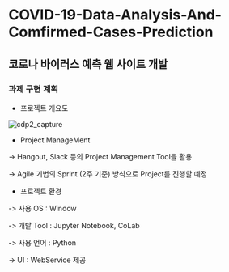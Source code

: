 # COVID-19-Data-Analysis-And-Comfirmed-Cases-Prediction

## 코로나 바이러스 예측 웹 사이트 개발


### 과제 구현 계획

* 프로젝트 개요도

![cdp2_capture](https://user-images.githubusercontent.com/45062255/79193613-f4147700-7e65-11ea-9aeb-cd64161f5da4.png)

* Project ManageMent

-> Hangout, Slack 등의 Project Management Tool을 활용

-> Agile 기법의 Sprint (2주 기준) 방식으로 Project를 진행할 예정


* 프로젝트 환경

-> 사용 OS : Window

-> 개발 Tool : Jupyter Notebook, CoLab

-> 사용 언어 : Python

-> UI : WebService 제공
